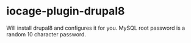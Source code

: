 # iocage-plugin-drupal8

Will install drupal8 and configures it for you.
MySQL root password is a random 10 character password.